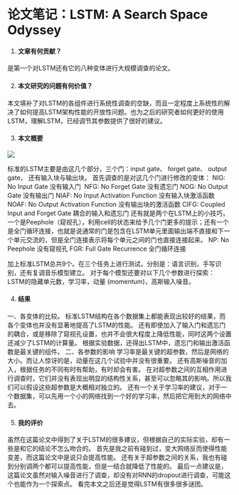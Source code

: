 # 论文笔记：LSTM: A Search Space Odyssey

1. #### 文章有何贡献？

  是第一个对LSTM还有它的八种变体进行大规模调查的论文。

2. #### 本文研究的问题有何价值？

  本文填补了对LSTM的各组件进行系统性调查的空缺，而且一定程度上系统性的解决了如何提高LSTM架构性能的开放性问题。也为之后的研究者如何更好的使用LSTM，理解LSTM，已经调节其参数提供了很好的建议。

3. #### 本文概要

![](http://upload-images.jianshu.io/upload_images/4787675-ceab00ad6f9d87bd.png?imageMogr2/auto-orient/strip%7CimageView2/2/w/1240)

标准的LSTM主要是由这几个部分，三个门：input gate、 forget gate、 output gate， 还有输入块与输出块。
首先调查的是对这几个门进行修改的变体：
NIG: No Input Gate 没有输入门 
NFG: No Forget Gate 没有遗忘门
NOG: No Output Gate 没有输出门
NIAF: No Input Activation Function 没有输入块激活函数
NOAF: No Output Activation Function 没有输出块的激活函数
CIFG: Coupled Input and Forget Gate 耦合的输入和遗忘门
还有就是两个在LSTM上的小技巧，一个是Peephole（窥视孔），利用cell的状态来给予几个门更多的提示；还有一个是全门循环连接，也就是说通常的门是包含在LSTM单元里面输出端不直接和下一个单元交流的，但是全门连接表示将每个单元之间的门也直接连接起来。
NP: No Peephole 没有窥视孔
FGR: Full Gate Recurrence 全门循环连接

加上标准LSTM总共9个。在三个任务上进行测试，分别是：语言识别，手写识别，还有复调音乐模型建立。
对于每个模型还要对以下几个参数进行探索：LSTM的隐藏单元数，学习率，动量 (momentum)，高斯输入噪音。

4. #### 结果

  一、各变体的比较。
  标准LSTM结构在各个数据集上都能表现出较好的结果，而各个变体也并没有显著地提高了LSTM的性能。
  还有即使加入了输入门和遗忘门的耦合，或是移除了窥视孔设置，也并不会很大程度上降低性能，同时这两个设置还减少了LSTM的计算量。
  根据实验数据，还得出LSTM中，遗忘门和输出激活函数是最关键的组件。
  二、各参数的影响
  学习率是最关键的超参数，然后是网络的大小。而让人惊讶的是，动量在这几个试验中并没有很重要。
  还有高斯噪音的加入，根据任务的不同有时有帮助，有时却会有害。
  在对超参数之间的互相作用进行调查时，它们并没有表现出明显的结构性关系，甚至可以忽略其的影响。所以我们可以假设这些超参数是大概相对独立的。
  还有一个关于学习率的建议，对于一个数据集，可以先用一个小的网络找到一个好的学习率，然后把它用到大的网络中去。

5. #### 我的评价

  虽然在这篇论文中得到了关于LSTM的很多建议，但根据自己的实际实验，却有一些是和它的结论不怎么吻合的。
  首先是我之前有碰到过，变大网络反而使得性能变差，而这篇论文中是说只会提高性能。
  还有关于超参数之间的关系，我也有碰到分别调两个都可以提高性能，但是一结合就降低了性能的。
  最后一点建议是，这篇论文虽然对输入噪音进行了调查，却没有对RNN的dropout进行调查，可能这个也能作为一个探索点。
  看完本文之后还是觉得LSTM有很多很多谜团。
